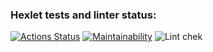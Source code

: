 ### Hexlet tests and linter status:

[![Actions Status](https://github.com/Melderey/frontend-project-lvl1/workflows/hexlet-check/badge.svg)](https://github.com/Melderey/frontend-project-lvl1/actions)
[![Maintainability](https://api.codeclimate.com/v1/badges/a624056582c0d77b0a8e/maintainability)](https://codeclimate.com/github/Melderey/frontend-project-lvl1/maintainability)
![Lint chek](https://github.com/Melderey/frontend-project-lvl1/workflows/Lint%20chek/badge.svg)
